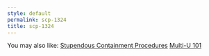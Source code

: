 ```yaml
---
style: default
permalink: scp-1324
title: scp-1324
---
```

You may also like:
[Stupendous Containment Procedures](http://scp-wiki.net/stupendous-containment-procedures)
[Multi-U 101](http://scp-wiki.net/multi-u-101)